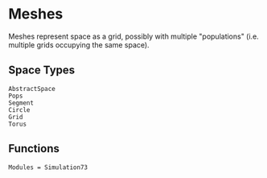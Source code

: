 # Meshes
Meshes represent space as a grid, possibly with multiple "populations" (i.e. multiple grids occupying the same space).

## Space Types
```@docs
AbstractSpace
Pops
Segment
Circle
Grid
Torus
```

## Functions
```@autodocs
Modules = Simulation73
```
